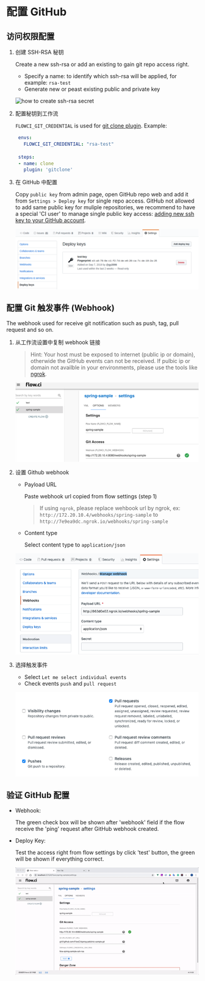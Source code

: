 # 配置 GitHub

## 访问权限配置

1. 创建 SSH-RSA 秘钥
  
   Create a new ssh-rsa or add an existing to gain git repo access right.

    - Specify a name: to identify which ssh-rsa will be applied, for example: `rsa-test`
    - Generate new or peast existing public and private key

    ![how to create ssh-rsa secret](../secret/img/ssh_rsa_create.png)

2. 配置秘钥到工作流

   `FLOWCI_GIT_CREDENTIAL` is used for [git clone plugin](https://github.com/flowci-plugins/gitclone). Example:

   ```yaml
    envs:
      FLOWCI_GIT_CREDENTIAL: "rsa-test"

    steps:
    - name: clone
      plugin: 'gitclone'
   ```

3. 在 GitHub 中配置

    Copy `public key` from admin page, open GitHub repo web and add it from `Settings > Deploy key` for single repo access. GitHub not allowed to add same public key for muliple repositories, we recommend to have a special 'CI user' to manage single public key access: [adding new ssh key to your GitHub account](https://help.github.com/en/articles/adding-a-new-ssh-key-to-your-github-account).

    ![github_setup_deploy_key](./img/github_setup_deploy_key.png)

## 配置 Git 触发事件 (Webhook)

The webhook used for receive git notification such as push, tag, pull request and so on.

1. 从工作流设置中复制 webhook 链接
    > Hint: Your host must be exposed to internet (public ip or domain), otherwide the GitHub events can not be received.
    > If pulbic ip or domain not availble in your environments, please use the tools like [ngrok](https://ngrok.com/).  

   ![webhook settings](./img/github_select_webhook_url.png)

2. 设置 Github webhook

    - Payload URL

      Paste webhook url copied from flow settings (step 1)

      > If using `ngrok`, please replace wehbook url by ngrok, ex: `http://172.20.10.4/webhooks/spring-sample` to `http://7e9ea9dc.ngrok.io/webhooks/spring-sample`

    - Content type

      Select content type to `application/json`

    ![payload and content](./img/github_setup_payload_and_content.png)

3. 选择触发事件

    - Select `Let me select individual events`
    - Check events `push` and `pull request`

    ![events](./img/github_select_events.png)

## 验证 GitHub 配置

- Webhook:

  The green check box will be shown after 'webhook' field if the flow receive the 'ping' request after GitHub webhook created.

- Deploy Key:
  
  Test the access right from flow settings by click 'test' button, the green will be shown if everything correct.

  ![github_test](./img/github_test_config.gif)
